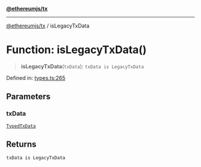 [**@ethereumjs/tx**](../README.md)

***

[@ethereumjs/tx](../README.md) / isLegacyTxData

# Function: isLegacyTxData()

> **isLegacyTxData**(`txData`): `txData is LegacyTxData`

Defined in: [types.ts:265](https://github.com/ethereumjs/ethereumjs-monorepo/blob/master/packages/tx/src/types.ts#L265)

## Parameters

### txData

[`TypedTxData`](../type-aliases/TypedTxData.md)

## Returns

`txData is LegacyTxData`
